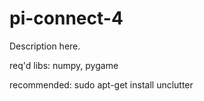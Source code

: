 # pi-connect-4
Description here.

req'd libs: numpy, pygame

recommended:
sudo apt-get install unclutter
